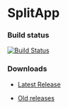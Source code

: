 # SplitApp

### Build status
[![Build Status](https://travis-ci.org/Xero-Hige/SplitApp.svg?branch=master)](https://travis-ci.org/Xero-Hige/SplitApp)

### Downloads

* [Latest Release](https://github.com/Xero-Hige/SplitApp/releases/download/v0.0.9alpha/SplitApp0.0.9alpha.apk)

* [Old releases](https://github.com/Xero-Hige/SplitApp/releases)
